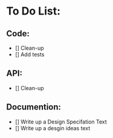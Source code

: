 # To Do List:
## Code:
- [] Clean-up
- [] Add tests
## API:
- [] Clean-up
## Documention:
- [] Write up a Design Specifation Text
- [] Write up a desgin ideas text

